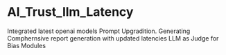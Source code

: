 # AI_Trust_llm_Latency
Integrated latest openai models 
Prompt Upgradition.
Generating Comphernsive report generation with updated latencies 
LLM as Judge for Bias Modules
